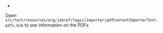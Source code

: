 -
Open
`src/test/resources/org/jabref/logic/importer/pdfContentImporterTest-pdfs.bib`
to
see
information
on
the
PDFs
